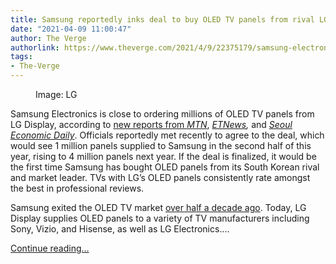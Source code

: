 ```yaml
---
title: Samsung reportedly inks deal to buy OLED TV panels from rival LG Display
date: "2021-04-09 11:00:47"
author: The Verge
authorlink: https://www.theverge.com/2021/4/9/22375179/samsung-electronics-lg-display-oled-tv-panels-quantum-dot-qd
tags:
- The-Verge
---
```

<figure>
      <img alt="" src="https://cdn.vox-cdn.com/thumbor/5U3314OuYNet2bMCJP9OA29F0z8=/120x0:1302x788/1310x873/cdn.vox-cdn.com/uploads/chorus_image/image/69100165/LG_OLED_TV_Lineup.0.jpg" />
        <figcaption>Image: LG</figcaption>
    </figure>

  <p id="fApiIr">Samsung Electronics is close to ordering millions of OLED TV panels from LG Display, according to <a href="https://m.mtn.co.kr/news/news_view.php?mmn_idx=2021040910490127790">new reports from <em>MTN</em></a>, <a href="https://www.etnews.com/20210409000074"><em>ETNews</em></a><em>, </em>and <a href="https://www.sedaily.com/NewsVIew/22L0NM8RQV"><em>Seoul Economic Daily</em></a>. Officials reportedly met recently to agree to the deal, which would see 1 million panels supplied to Samsung in the second half of this year, rising to 4 million panels next year. If the deal is finalized, it would be the first time Samsung has bought OLED panels from its South Korean rival and market leader. TVs with LG’s OLED panels consistently rate amongst the best in professional reviews.</p>
<p id="TrJYhP">Samsung exited the OLED TV market <a href="https://www.reuters.com/article/us-samsung-elec-tv/how-samsung-fell-behind-sony-and-lg-in-the-premium-tv-market-idUSKBN1I24K2">over half a decade ago</a>. Today, LG Display supplies OLED panels to a variety of TV manufacturers including Sony, Vizio, and Hisense, as well as LG Electronics....</p>
  <p>
    <a href="https://www.theverge.com/2021/4/9/22375179/samsung-electronics-lg-display-oled-tv-panels-quantum-dot-qd">Continue reading&hellip;</a>
  </p>